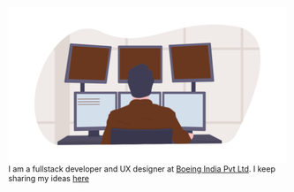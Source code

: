 [1]: ./undraw_programming_2svr.png
[2]: https://www.thepkv.com
[![Praveen Kumar V][1]][2]
I am a fullstack developer and UX designer at [Boeing India Pvt Ltd](https://www.boeing.co.in/). I keep sharing my ideas [here](https://pkvpraveen.medium.com/)
<!--
**pkvpraveen/pkvpraveen** is a ✨ _special_ ✨ repository because its `README.md` (this file) appears on your GitHub profile.

Here are some ideas to get you started:

- 🔭 I’m currently working on ...
- 🌱 I’m currently learning ...
- 👯 I’m looking to collaborate on ...
- 🤔 I’m looking for help with ...
- 💬 Ask me about ...
- 📫 How to reach me: ...
- 😄 Pronouns: ...
- ⚡ Fun fact: ...
-->
